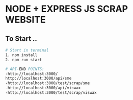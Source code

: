 # NODE + EXPRESS JS SCRAP WEBSITE 

## To Start ..
 ```bash
 # Start in terminal
 1. npm install
 2. npm run start 

 # API-END POINTS:
-http://localhost:3000/
http://localhost:3000/api/sme
-http://localhost:3000/test/scrap/sme
-http://localhost:3000/api/viswax
-http://localhost:3000/test/scrap/viswax
 ```